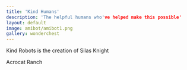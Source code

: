 ```yaml
---
title: 'Kind Humans'
description: 'The helpful humans who've helped make this possible'
layout: default
image: amibot/amibot1.png
gallery: wonderchest
---
```


Kind Robots is the creation of Silas Knight



Acrocat Ranch
